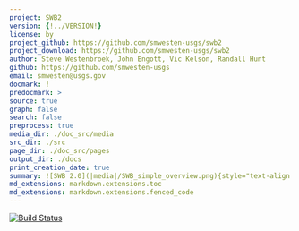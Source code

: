 ```yaml
---
project: SWB2
version: {!../VERSION!}
license: by
project_github: https://github.com/smwesten-usgs/swb2
project_download: https://github.com/smwesten-usgs/swb2
author: Steve Westenbroek, John Engott, Vic Kelson, Randall Hunt
github: https://github.com/smwesten-usgs
email: smwesten@usgs.gov
docmark: !
predocmark: >
source: true
graph: false
search: false
preprocess: true
media_dir: ./doc_src/media
src_dir: ./src
page_dir: ./doc_src/pages
output_dir: ./docs
print_creation_date: true
summary: ![SWB 2.0](|media|/SWB_simple_overview.png){style="text-align: left";}
md_extensions: markdown.extensions.toc
md_extensions: markdown.extensions.fenced_code
---
```

[![Build Status](https://travis-ci.org/smwesten-usgs/swb2.svg?branch=master)](https://travis-ci.org/smwesten-usgs/swb2)
